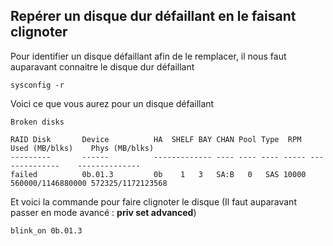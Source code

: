 ## Repérer un disque dur défaillant en le faisant clignoter 
 
Pour identifier un disque défaillant afin de le remplacer, il nous faut 
auparavant connaitre le disque dur défaillant 
 
``` 
sysconfig -r 
``` 
 
Voici ce que vous aurez pour un disque défaillant 
 
``` 
Broken disks 
 
RAID Disk       Device          HA  SHELF BAY CHAN Pool Type  RPM  Used (MB/blks)    Phys (MB/blks) 
---------       ------          ------------- ---- ---- ---- ----- --------------    -------------- 
failed          0b.01.3         0b    1   3   SA:B   0   SAS 10000 560000/1146880000 572325/1172123568 
``` 
 
Et voici la commande pour faire clignoter le disque (Il faut auparavant 
passer en mode avancé : **priv set advanced**) 
 
``` 
blink_on 0b.01.3 
``` 
